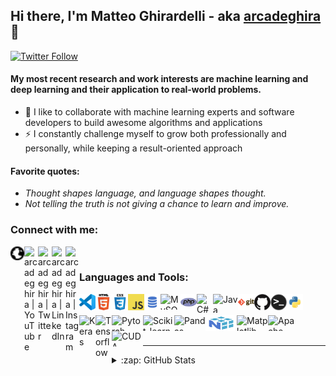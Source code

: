 ## Hi there, I'm Matteo Ghirardelli - aka [arcadeghira][website] 👋 

[![Twitter Follow](https://img.shields.io/twitter/follow/arcadeghira?color=1DA1F2&logo=twitter&style=for-the-badge)](https://twitter.com/intent/follow?original_referer=https%3A%2F%2Fgithub.com%2FcodeSTACKr&screen_name=arcadeghira)

#### My most recent research and work interests are machine learning and deep learning and their application to real-world problems. 

- 👯 I like to collaborate with machine learning experts and software developers to build awesome algorithms and applications
- ⚡ I constantly challenge myself to grow both professionally and personally, while keeping a result-oriented approach

#### Favorite quotes: 

- *Thought shapes language, and language shapes thought.*
- *Not telling the truth is not giving a chance to learn and improve.*

### Connect with me:

[<img align="left" alt="youtube.com" width="22px" src="https://raw.githubusercontent.com/iconic/open-iconic/master/svg/globe.svg" />][website]
[<img align="left" alt="arcadeghira | YouTube" width="22px" src="https://cdn.jsdelivr.net/npm/simple-icons@v3/icons/youtube.svg" />][youtube]
[<img align="left" alt="arcadeghira | Twitter" width="22px" src="https://cdn.jsdelivr.net/npm/simple-icons@v3/icons/twitter.svg" />][twitter]
[<img align="left" alt="arcadeghira | LinkedIn" width="22px" src="https://cdn.jsdelivr.net/npm/simple-icons@v3/icons/linkedin.svg" />][linkedin]
[<img align="left" alt="arcadeghira | Instagram" width="22px" src="https://cdn.jsdelivr.net/npm/simple-icons@v3/icons/instagram.svg" />][instagram]

<br />

### Languages and Tools:

[<img align="left" alt="Visual Studio Code" width="26px" src="https://raw.githubusercontent.com/github/explore/80688e429a7d4ef2fca1e82350fe8e3517d3494d/topics/visual-studio-code/visual-studio-code.png" />][default]
[<img align="left" alt="HTML5" width="26px" src="https://raw.githubusercontent.com/github/explore/80688e429a7d4ef2fca1e82350fe8e3517d3494d/topics/html/html.png" />][default]
[<img align="left" alt="CSS3" width="26px" src="https://raw.githubusercontent.com/github/explore/80688e429a7d4ef2fca1e82350fe8e3517d3494d/topics/css/css.png" />][default]
[<img align="left" alt="JavaScript" width="26px" src="https://raw.githubusercontent.com/github/explore/80688e429a7d4ef2fca1e82350fe8e3517d3494d/topics/javascript/javascript.png" />][default]
[<img align="left" alt="SQL" width="26px" src="https://raw.githubusercontent.com/github/explore/80688e429a7d4ef2fca1e82350fe8e3517d3494d/topics/sql/sql.png" />][default]
[<img align="left" alt="MySQL" width="32px" height="25px" src="https://avatars.githubusercontent.com/u/2452804?s=200&v=4" />][default]
[<img align="left" alt="PHP" width="26px" src="https://raw.githubusercontent.com/github/explore/80688e429a7d4ef2fca1e82350fe8e3517d3494d/topics/php/php.png" />][default]
[<img align="left" alt="C#" width="26px" src="https://upload.wikimedia.org/wikipedia/commons/thumb/0/0d/C_Sharp_wordmark.svg/800px-C_Sharp_wordmark.svg.png" />][default]
[<img align="left" alt="Java" width="40px" height="30px" src="https://raw.githubusercontent.com/abranhe/programming-languages-logos/master/src/java/java.svg" />][default]
[<img align="left" alt="Git" width="26px" src="https://raw.githubusercontent.com/github/explore/80688e429a7d4ef2fca1e82350fe8e3517d3494d/topics/git/git.png" />][default]
[<img align="left" alt="GitHub" width="26px" src="https://raw.githubusercontent.com/github/explore/78df643247d429f6cc873026c0622819ad797942/topics/github/github.png" />][default]
[<img align="left" alt="Terminal" width="26px" src="https://raw.githubusercontent.com/github/explore/80688e429a7d4ef2fca1e82350fe8e3517d3494d/topics/terminal/terminal.png" />][default]
[<img align="left" alt="Python" width="26px" src="https://raw.githubusercontent.com/github/explore/80688e429a7d4ef2fca1e82350fe8e3517d3494d/topics/python/python.png" />][default]
<br />
<br />
[<img align="left" alt="Keras" width="26px" src="https://raw.githubusercontent.com/valohai/ml-logos/master/keras.svg" />][default]
[<img align="left" alt="Tensorflow" width="26px" src="https://raw.githubusercontent.com/valohai/ml-logos/master/tensorflow-tf.svg" />][default]
[<img align="left" alt="Pytorch" width="50px" height="25px" src="https://raw.githubusercontent.com/valohai/ml-logos/master/pytorch.svg" />][default]
[<img align="left" alt="Scikit-learn" width="50px" height="25px" src="https://raw.githubusercontent.com/valohai/ml-logos/master/scikit-learn.svg" />][default]
[<img align="left" alt="Pandas" width="50px" height="25px" src="https://raw.githubusercontent.com/valohai/ml-logos/master/pandas.svg" />][default]
[<img align="left" alt="Numpy" width="50px" height="25px" src="https://raw.githubusercontent.com/valohai/ml-logos/master/numpy.svg" />][default]
[<img align="left" alt="Matplotlib" width="50px" height="25px" src="https://raw.githubusercontent.com/valohai/ml-logos/master/matplotlib.svg" />][default]
[<img align="left" alt="Apache-Spark" width="50px" height="25px" src="https://raw.githubusercontent.com/valohai/ml-logos/master/spark.svg" />][default]
[<img align="left" alt="CUDA" width="50px" height="25px" src="https://raw.githubusercontent.com/valohai/ml-logos/master/cuda.svg" />][default]
<br />
<br />

---

<details>
  <summary>:zap: GitHub Stats</summary>

  <img align="left" alt="arcadeghira's GitHub Stats" src="https://github-readme-stats.vercel.app/api?username=arcadeghira&show_icons=true&hide_border=true&count_private=true" />

</details>


[website]: https://www.google.com
[course]: http://www.google.com
[twitter]: https://twitter.com/arcadeghira
[youtube]: https://youtube.com
[instagram]: https://www.instagram.com/arcadeghira/
[linkedin]: https://www.linkedin.com/in/matteo-ghirardelli-983ba7171/
[default]: #
